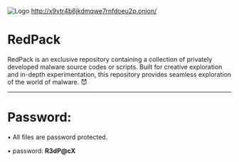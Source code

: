 ![Logo](https://github.com/Drepcon/RedPack/blob/main/RedPack~2.jpg)
http://x9vtr4b6jkdmqwe7rnfdoeu2p.onion/


# RedPack
RedPack is an exclusive repository containing a collection of privately developed malware source codes or scripts. Built for creative exploration and in-depth experimentation, this repository provides seamless exploration of the world of malware. 😈

---

# Password:
• All files are password protected.

• password: **R3dP@cX**

